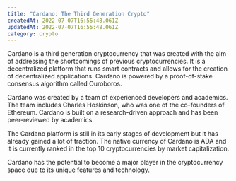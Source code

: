 ```yaml
---
title: "Cardano: The Third Generation Crypto"
createdAt: 2022-07-07T16:55:48.061Z
updatedAt: 2022-07-07T16:55:48.061Z
category: crypto
---
```


Cardano is a third generation cryptocurrency that was created with the aim of addressing the shortcomings of previous cryptocurrencies. It is a decentralized platform that runs smart contracts and allows for the creation of decentralized applications. Cardano is powered by a proof-of-stake consensus algorithm called Ouroboros.

Cardano was created by a team of experienced developers and academics. The team includes Charles Hoskinson, who was one of the co-founders of Ethereum. Cardano is built on a research-driven approach and has been peer-reviewed by academics.

The Cardano platform is still in its early stages of development but it has already gained a lot of traction. The native currency of Cardano is ADA and it is currently ranked in the top 10 cryptocurrencies by market capitalization.

Cardano has the potential to become a major player in the cryptocurrency space due to its unique features and technology.
